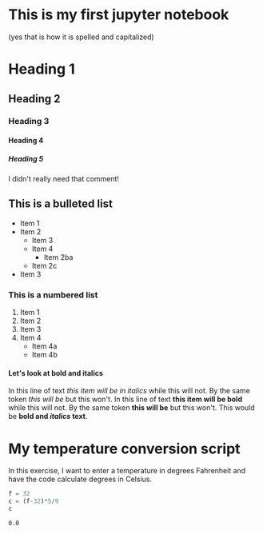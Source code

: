 
# This is my first jupyter notebook
(yes that is how it is spelled and capitalized)


# Heading 1
## Heading 2
### Heading 3
#### Heading 4
##### Heading 5
I didn't really need that comment!

## This is a bulleted list
* Item 1
* Item 2
    * Item 3
    * Item 4
        * Item 2ba
    * Item 2c
* Item 3

### This is a numbered list
 1. Item 1
 2. Item 2
 7. Item 3
 15. Item 4
     * Item 4a
     * Item 4b

#### Let's look at bold and italics
In this line of text *this item will be in italics* while this will not. By the same token _this will be_ but this won't. In this line of text **this item will be bold** while this will not. By the same token __this will be__ but this won't. This would be **bold and *italics* text**.

# My temperature conversion script
In this exercise, I want to enter a temperature in degrees Fahrenheit and have the code calculate degrees in Celsius. 


```python
f = 32
c = (f-32)*5/9
c
```




    0.0


